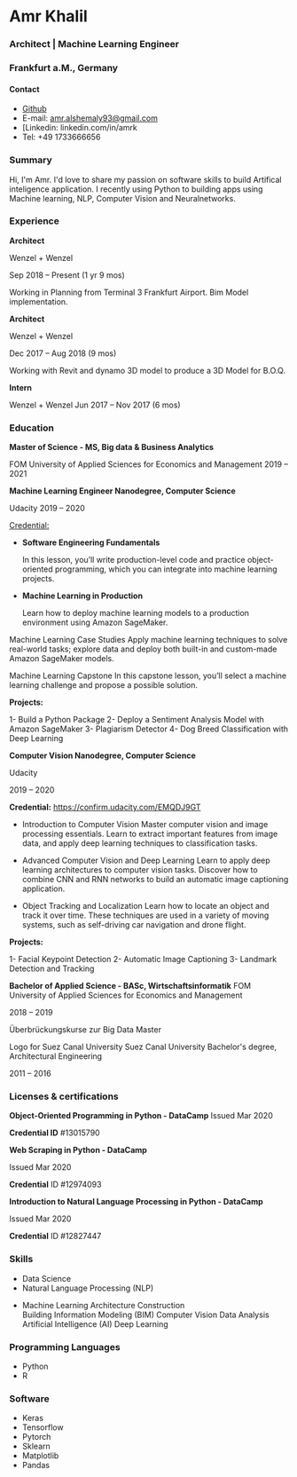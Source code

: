 # Amr Khalil 
### Architect | Machine Learning Engineer
### Frankfurt a.M., Germany

#### Contact
- [Github](https://github.com/amr-khalil)
- E-mail: amr.alshemaly93@gmail.com
- [Linkedin: linkedin.com/in/amrk
- Tel: +49 1733666656


### Summary
Hi, I'm Amr. I'd love to share my passion on software skills to build Artifical inteligence application. I recently using Python to building apps using Machine learning, NLP, Computer Vision and Neuralnetworks. 


### Experience

**Architect**

Wenzel + Wenzel

Sep 2018 – Present (1 yr 9 mos)

Working in Planning from Terminal 3 Frankfurt Airport. Bim Model implementation.

**Architect**

Wenzel + Wenzel

Dec 2017 – Aug 2018 (9 mos)

Working with Revit and dynamo 3D model to produce a 3D Model for B.O.Q.

**Intern**

Wenzel + Wenzel
Jun 2017 – Nov 2017 (6 mos)


### Education

**Master of Science - MS, Big data & Business Analytics**

FOM University of Applied Sciences for Economics and Management
2019 – 2021

**Machine Learning Engineer Nanodegree, Computer Science**

Udacity
2019 – 2020

[Credential:](https://graduation.udacity.com/confirm/C6C5HFRM)

- **Software Engineering Fundamentals**

  In this lesson, you’ll write production-level code and practice object-oriented programming, which you can integrate into machine       learning projects.

- **Machine Learning in Production**
  
  Learn how to deploy machine learning models to a production environment using Amazon SageMaker.

Machine Learning Case Studies
Apply machine learning techniques to solve real-world tasks; explore data and deploy both built-in and custom-made Amazon SageMaker models.

Machine Learning Capstone
In this capstone lesson, you’ll select a machine learning challenge and propose a possible solution.

**Projects:**

1- Build a Python Package
2- Deploy a Sentiment Analysis Model with Amazon SageMaker
3- Plagiarism Detector
4- Dog Breed Classification with Deep Learning

**Computer Vision Nanodegree, Computer Science**

Udacity

2019 – 2020

**Credential:**
https://confirm.udacity.com/EMQDJ9GT

- Introduction to Computer Vision
  Master computer vision and image processing essentials. Learn to extract important features from image data, and apply deep learning     techniques to classification tasks.

- Advanced Computer Vision and Deep Learning
  Learn to apply deep learning architectures to computer vision tasks. Discover how to combine CNN and RNN networks to build an  automatic image captioning application.

- Object Tracking and Localization
 Learn how to locate an object and track it over time. These techniques are used in a variety of moving systems, such as self-driving car navigation and drone flight.

**Projects:**

1- Facial Keypoint Detection
2- Automatic Image Captioning
3- Landmark Detection and Tracking


**Bachelor of Applied Science - BASc, Wirtschaftsinformatik**
FOM University of Applied Sciences for Economics and Management

2018 – 2019

Überbrückungskurse zur Big Data Master


Logo for Suez Canal University
Suez Canal University
Bachelor's degree, Architectural Engineering

2011 – 2016


### Licenses & certifications

**Object-Oriented Programming in Python - DataCamp**
Issued Mar 2020

**Credential ID** #13015790

**Web Scraping in Python - DataCamp**

Issued Mar 2020

**Credential** ID #12974093

**Introduction to Natural Language Processing in Python - DataCamp**

Issued Mar 2020

**Credential** ID #12827447


### Skills
+ Data Science
+ Natural Language Processing (NLP)
- Machine Learning
Architecture  Construction  
Building Information Modeling (BIM)
Computer Vision
Data Analysis
Artificial Intelligence (AI) 
Deep Learning

### Programming Languages
- Python
- R

### Software
- Keras
- Tensorflow
- Pytorch
- Sklearn
- Matplotlib
- Pandas

